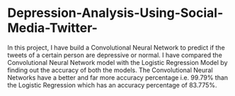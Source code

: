 # Depression-Analysis-Using-Social-Media-Twitter-
In this project, I have build a Convolutional Neural Network to predict if the tweets of a certain person are depressive or normal. I have compared the Convolutional Neural Network model with the Logistic Regression Model by finding out the accuracy of both the models. The Convolutional Neural Networks have a better and far more accuracy percentage i.e. 99.79% than the Logistic Regression which has an accuracy percentage of 83.775%.
